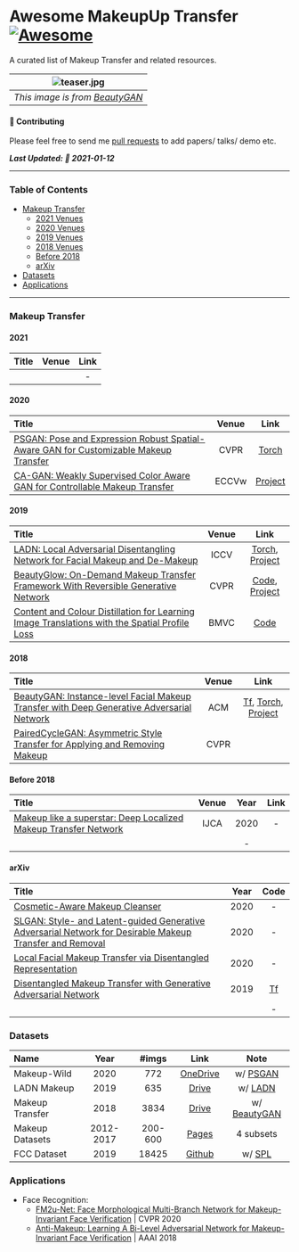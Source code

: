 # Awesome MakeupUp Transfer [![Awesome](https://cdn.rawgit.com/sindresorhus/awesome/d7305f38d29fed78fa85652e3a63e154dd8e8829/media/badge.svg)](https://github.com/sindresorhus/awesome)

A curated list of Makeup Transfer and related resources.

| ![teaser.jpg](https://raw.githubusercontent.com/Honlan/BeautyGAN/master/result.jpg) | 
|:--:| 
| *This image is from [BeautyGAN](https://github.com/Honlan/BeautyGAN)* |

#### 🌱 Contributing

Please feel free to send me [pull requests](https://github.com/thaoshibe/awesome-makeup-transfer/pulls) to add papers/ talks/ demo etc.


***Last Updated: 🌼  2021-01-12***

------

### Table of Contents

- [Makeup Transfer](#makeup-transfer)
  - [2021 Venues](#2021)
  - [2020 Venues](#2020)
  - [2019 Venues](#2019)
  - [2018 Venues](#2018)
  - [Before 2018](#before-2018)
  - [arXiv](#arxiv)
- [Datasets](#datasets)
- [Applications](#applications)

-----

### Makeup Transfer

#### 2021

| Title    | Venue    | Link     |
|:-------- |:--------:|:--------:|
| []()| | -|

#### 2020

| Title    | Venue    | Link     |
|:-------- |:--------:|:--------:|
| [PSGAN: Pose and Expression Robust Spatial-Aware GAN for Customizable Makeup Transfer](https://arxiv.org/pdf/1909.06956.pdf) | CVPR | [Torch](https://github.com/wtjiang98/PSGAN)|
| [CA-GAN: Weakly Supervised Color Aware GAN for Controllable Makeup Transfer](https://arxiv.org/pdf/2008.10298.pdf) | ECCVw | [Project](https://robinkips.github.io/CA-GAN/)|

#### 2019

| Title    | Venue    | Link     |
|:-------- |:--------:|:--------:|
| [LADN: Local Adversarial Disentangling Network for Facial Makeup and De-Makeup](https://arxiv.org/pdf/1904.11272.pdf)    | ICCV    | [Torch](https://github.com/wangguanzhi/LADN), [Project](https://georgegu1997.github.io/LADN-project-page/)|
| [BeautyGlow: On-Demand Makeup Transfer Framework With Reversible Generative Network](https://openaccess.thecvf.com/content_CVPR_2019/papers/Chen_BeautyGlow_On-Demand_Makeup_Transfer_Framework_With_Reversible_Generative_Network_CVPR_2019_paper.pdf) | CVPR | [Code](https://github.com/BeautyGlow), [Project](https://beautyglow.github.io)|
|[Content and Colour Distillation for Learning Image Translations with the Spatial Profile Loss](https://arxiv.org/abs/1908.00274)|BMVC | [Code](https://github.com/ssarfraz/SPL)|

#### 2018

| Title    | Venue    | Link     |
|:-------- |:--------:|:--------:|
| [BeautyGAN: Instance-level Facial Makeup Transfer with Deep Generative Adversarial Network](https://dl.acm.org/doi/abs/10.1145/3240508.3240618) | ACM |[Tf](https://github.com/Honlan/BeautyGAN), [Torch](https://github.com/wtjiang98/BeautyGAN_pytorch), [Project](http://liusi-group.com/projects/BeautyGAN) |
| [PairedCycleGAN: Asymmetric Style Transfer for Applying and Removing Makeup](https://adoberesearch.ctlprojects.com/wp-content/uploads/2018/04/CVPR2018_Paper3623_Chang.pdf)| CVPR | |


#### Before 2018

| Title    | Venue    | Year     | Link     |
|:-------- |:--------:|:--------:|:--------:|
|[Makeup like a superstar: Deep Localized Makeup Transfer Network](https://arxiv.org/abs/1604.07102)| IJCA| 2020|- |
| []()| | -|


#### arXiv

| Title    | Year     | Code     |
|:-------- |:--------:|:--------:|
| [Cosmetic-Aware Makeup Cleanser](https://arxiv.org/abs/2004.09147)|2020|-|
| [SLGAN: Style- and Latent-guided Generative Adversarial Network for Desirable Makeup Transfer and Removal](https://arxiv.org/abs/2009.07557)|2020|-|
| [Local Facial Makeup Transfer via Disentangled Representation](https://arxiv.org/abs/2003.12065)| 2020 |-|
| [Disentangled Makeup Transfer with Generative Adversarial Network](https://arxiv.org/abs/1907.01144)|2019|[Tf](https://github.com/Honlan/DMT)|
| []()| | -|


### Datasets

| Name     | Year     | #imgs    | Link     | Note     |
|:-------- |:--------:|:--------:|:--------:|:--------:|
|Makeup-Wild| 2020    |   772 	 | [OneDrive](https://buaaeducn-my.sharepoint.com/personal/jiangwentao_buaa_edu_cn/_layouts/15/onedrive.aspx?id=%2Fpersonal%2Fjiangwentao_buaa_edu_cn%2FDocuments%2FMakeup-Wild%2Ezip&parent=%2Fpersonal%2Fjiangwentao_buaa_edu_cn%2FDocuments&originalPath=aHR0cHM6Ly9idWFhZWR1Y24tbXkuc2hhcmVwb2ludC5jb20vOnU6L2cvcGVyc29uYWwvamlhbmd3ZW50YW9fYnVhYV9lZHVfY24vRWNSTmtGMmJGWTlBb21mTWZ5ZF9CMkFCVXlaN1B0U2VZb3FGSktKYlZ2d01IZz9ydGltZT1FM3dBc3RtMjJFZw)|w/ [PSGAN](https://github.com/wtjiang98/PSGAN)|
|LADN Makeup | 2019 | 635 | [Drive](https://drive.google.com/file/d/1gygDQarCOZ7E4qptvTyYF_iZNxsJ4WnI/view)| w/ [LADN](https://github.com/wangguanzhi/LADN)|
|Makeup Transfer | 2018 | 3834 | [Drive](https://drive.google.com/file/d/18UlvYDL6UGZ2rs0yaDsSzoUlw8KI5ABY/view) | w/ [BeautyGAN](http://liusi-group.com/projects/BeautyGAN)|
|Makeup Datasets | 2012-2017 | 200-600|[Pages](http://www.antitza.com/makeup-datasets.html)| 4 subsets|
| FCC Dataset | 2019 | 18425|[Github](https://github.com/ssarfraz/SPL/tree/master/FCC_dataset#facial-cosmetic-content-dataset-fcc)|w/ [SPL](https://github.com/ssarfraz/SPL)|



### Applications

- Face Recognition:
	- [FM2u-Net: Face Morphological Multi-Branch Network for Makeup-Invariant Face Verification](https://openaccess.thecvf.com/content_CVPR_2020/html/Wang_FM2u-Net_Face_Morphological_Multi-Branch_Network_for_Makeup-Invariant_Face_Verification_CVPR_2020_paper.html) | CVPR 2020
	- [Anti-Makeup: Learning A Bi-Level Adversarial Network for Makeup-Invariant Face Verification](https://arxiv.org/abs/1709.03654) | AAAI 2018

